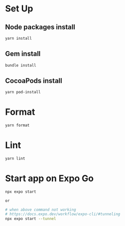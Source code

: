 # Set Up

## Node packages install

```bash
yarn install
```

## Gem install

```bash
bundle install
```

## CocoaPods install

```bash
yarn pod-install
```

# Format

```bash
yarn format
```

# Lint

```bash
yarn lint
```

# Start app on Expo Go

```bash
npx expo start

or

# when above command not working
# https://docs.expo.dev/workflow/expo-cli/#tunneling
npx expo start --tunnel
```
